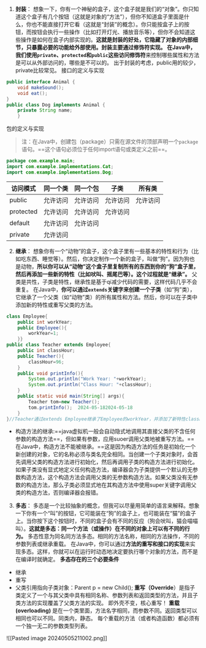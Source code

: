 1. **封装**：
想象一下，你有一个神秘的盒子，这个盒子就是我们的“对象”。你只知道这个盒子有几个按钮（这就是对象的“方法”），但你不知道盒子里面是什么，你也不能直接打开它看（这就是“封装”的概念）。你只能按盒子上的按钮，而按钮会执行一些操作（比如打开灯光、播放音乐等），但你不会知道这些操作是如何在盒子内部实现的。**这就是封装的好处，它隐藏了对象的内部细节，只暴露必要的功能给外部使用。**封装主要通过修饰符实现。
在Java中，我们**使用`private`、`protected`和`public`这些访问修饰符**来控制哪些属性和方法是可以从外部访问的，哪些是不可以的。
出于封装的考虑，public用的较少，private比较常见。
接口的定义与实现
```java
public interface Animal {  
    void makeSound();  
    void eat();  
}
public class Dog implements Animal {  
    private String name;  
    }
```
包的定义与实现
> 注：在Java中，创建包（package）只需在源文件的顶部声明一个`package`语句。==这个语句必须位于任何import语句或类定义之前==。
```java
package com.example.main;  
import com.example.implementations.Cat;  
import com.example.implementations.Dog; 
```

| 访问模式      | 同一个类 | 同一个包 | 子类   | 所有类  |
| --------- | ---- | ---- | ---- | ---- |
| public    | 允许访问 | 允许访问 | 允许访问 | 允许访问 |
| protected | 允许访问 | 允许访问 | 允许访问 |      |
| default   | 允许访问 | 允许访问 |      |      |
| private   | 允许访问 |      |      |      |

2. **继承**：
想象你有一个“动物”的盒子，这个盒子里有一些基本的特性和行为（比如吃东西、睡觉等）。然后，你决定制作一个新的盒子，叫做“狗”。因为狗也是动物，**所以你可以从“动物”这个盒子里复制所有的东西到你的“狗”盒子里，然后再添加一些新的特性（比如吠叫、摇尾巴等）。这个过程就是“继承”。**
父类是共性，子类是特性，继承性是基于qi减少代码的需要，这样代码几乎不会重复。
在Java中，**你可以通过`extends`关键字来创建一个子类**（如“狗”类），它继承了一个父类（如“动物”类）的所有属性和方法。然后，你可以在子类中添加新的特性或重写父类的方法。
```java
class Employee{  
    public int workYear;  
    public Employee(){  
        workYear=1;  
    }}  
public class Teacher extends Employee{  
    public int classHour;  
    public Teacher(){  
        classHour=96;  
    }  
    public void printInfo(){  
        System.out.println("Work Year: "+workYear);  
        System.out.println("Class Hour: "+classHour);  
    }  
    public static void main(String[] args){  
        Teacher tom=new Teacher();  
        tom.printInfo();  2024-05-182024-05-18
    }  
}//Teacher通过extends Employee继承了Employee的workYear，并添加了新特性classHour
```
- 构造方法的继承:==java虚拟机一般会自动隐式地调用其直接父类的不含任何参数的构造方法==，但如果有参数，应用suoer调用父类地被重写方法。==在Java中，构造方法不能被继承。==这是因为构造方法的任务是初始化一个新创建的对象，它的名称必须与类名完全相同。当创建一个子类对象时，会首先调用父类的构造方法进行初始化，然后再调用子类的构造方法进行初始化。如果子类没有显式地定义任何构造方法，编译器会为子类提供一个默认的无参数构造方法，这个构造方法会调用父类的无参数构造方法。如果父类没有无参数的构造方法，那么子类必须显式地在其构造方法中使用super关键字调用父类的构造方法，否则编译器会报错。
3. **多态**：
多态是一个比较抽象的概念，但我可以尽量用简单的语言来解释。想象一下你有一个“叫”的按钮，它可能装在“狗”的盒子上，也可能装在“猫”的盒子上。当你按下这个按钮时，不同的盒子会有不同的反应（狗会吠叫，猫会喵喵叫）。**这就是多态：同一个方法（或操作）在不同的对象上可以有不同的行为。**
多态性意为同名同方法多态。相同的方法名称，相同的方法操作，不同的参数列表或继承重载。
在Java中，你可以通过**方法的重写和接口的实现**来实现多态。这样，你就可以在运行时动态地决定要执行哪个对象的方法，而不是在编译时就确定。
 **多态存在的三个必要条件**
- 继承
- 重写
- 父类引用指向子类对象：Parent p = new Child();
**重写（Override**）是指子类定义了一个与其父类中具有相同名称、参数列表和返回类型的方法，并且子类方法的实现覆盖了父类方法的实现。 即外壳不变，核心重写！
**重载(overloading)** 是在一个类里面，方法名字相同，而参数不同。返回类型可以相同也可以不同。同类内，静态。
每个重载的方法（或者构造函数）都必须有一个独一无二的参数类型列表。

![[Pasted image 20240505211002.png]]